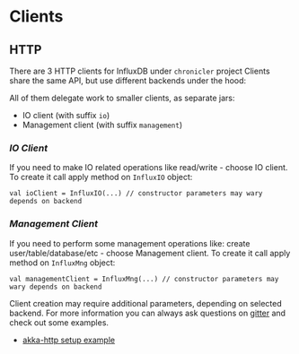 # Clients

## HTTP
There are 3 HTTP clients for InfluxDB under `chronicler` project
Clients share the same API, but use different backends under the hood:

All of them delegate work to smaller clients, as separate jars:
- IO client (with suffix `io`)
- Management client (with suffix `management`)


### *IO Client*
If you need to make IO related operations like read/write - choose IO client.
To create it call apply method on `InfluxIO` object:
```
val ioClient = InfluxIO(...) // constructor parameters may wary depends on backend
```

### *Management Client*
If you need to perform some  management operations like: create user/table/database/etc - choose Management client.
To create it call apply method on `InfluxMng` object:
```
val managementClient = InfluxMng(...) // constructor parameters may wary depends on backend
```

Client creation may require additional parameters, depending on selected backend.
For more information you can always ask questions on [gitter](https://gitter.im/chronicler-scala/Lobby) and check out some examples.

- [akka-http setup example](akka-http_setup.md)